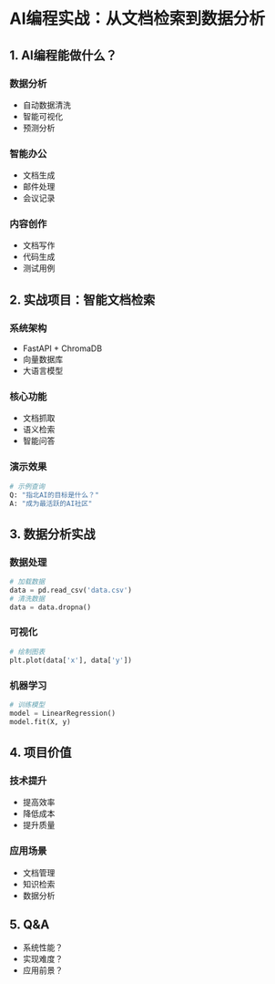 # AI编程实战：从文档检索到数据分析

## 1. AI编程能做什么？

### 数据分析
- 自动数据清洗
- 智能可视化
- 预测分析

### 智能办公
- 文档生成
- 邮件处理
- 会议记录

### 内容创作
- 文档写作
- 代码生成
- 测试用例

## 2. 实战项目：智能文档检索

### 系统架构
- FastAPI + ChromaDB
- 向量数据库
- 大语言模型

### 核心功能
- 文档抓取
- 语义检索
- 智能问答

### 演示效果
```python
# 示例查询
Q: "指北AI的目标是什么？"
A: "成为最活跃的AI社区"
```

## 3. 数据分析实战

### 数据处理
```python
# 加载数据
data = pd.read_csv('data.csv')
# 清洗数据
data = data.dropna()
```

### 可视化
```python
# 绘制图表
plt.plot(data['x'], data['y'])
```

### 机器学习
```python
# 训练模型
model = LinearRegression()
model.fit(X, y)
```

## 4. 项目价值

### 技术提升
- 提高效率
- 降低成本
- 提升质量

### 应用场景
- 文档管理
- 知识检索
- 数据分析

## 5. Q&A

- 系统性能？
- 实现难度？
- 应用前景？
